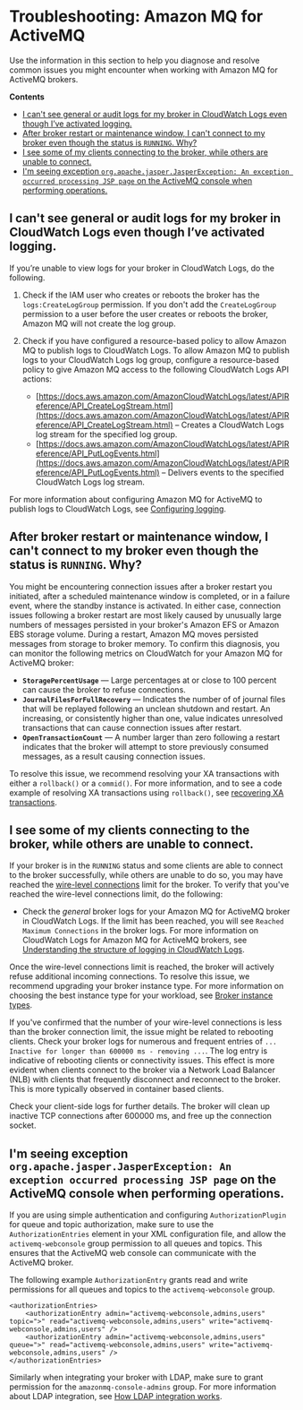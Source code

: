 # Troubleshooting: Amazon MQ for ActiveMQ<a name="troubleshooting-activemq"></a>

Use the information in this section to help you diagnose and resolve common issues you might encounter when working with Amazon MQ for ActiveMQ brokers\.

**Contents**
+ [I can't see general or audit logs for my broker in CloudWatch Logs even though I’ve activated logging\.](#issues-cw-logging-activemq)
+ [After broker restart or maintenance window, I can't connect to my broker even though the status is `RUNNING`\. Why?](#issues-connection-after-restart)
+ [I see some of my clients connecting to the broker, while others are unable to connect\.](#issues-connection-limit)
+ [I'm seeing exception `org.apache.jasper.JasperException: An exception occurred processing JSP page` on the ActiveMQ console when performing operations\.](#issues-jsp-exception)

## I can't see general or audit logs for my broker in CloudWatch Logs even though I’ve activated logging\.<a name="issues-cw-logging-activemq"></a>

 If you’re unable to view logs for your broker in CloudWatch Logs, do the following\. 

1. Check if the IAM user who creates or reboots the broker has the `logs:CreateLogGroup` permission\. If you don't add the `CreateLogGroup` permission to a user before the user creates or reboots the broker, Amazon MQ will not create the log group\.

1. Check if you have configured a resource\-based policy to allow Amazon MQ to publish logs to CloudWatch Logs\. To allow Amazon MQ to publish logs to your CloudWatch Logs log group, configure a resource\-based policy to give Amazon MQ access to the following CloudWatch Logs API actions:
   +  [https://docs.aws.amazon.com/AmazonCloudWatchLogs/latest/APIReference/API_CreateLogStream.html](https://docs.aws.amazon.com/AmazonCloudWatchLogs/latest/APIReference/API_CreateLogStream.html) – Creates a CloudWatch Logs log stream for the specified log group\. 
   +  [https://docs.aws.amazon.com/AmazonCloudWatchLogs/latest/APIReference/API_PutLogEvents.html](https://docs.aws.amazon.com/AmazonCloudWatchLogs/latest/APIReference/API_PutLogEvents.html) – Delivers events to the specified CloudWatch Logs log stream\. 

 For more information about configuring Amazon MQ for ActiveMQ to publish logs to CloudWatch Logs, see [Configuring logging](https://docs.aws.amazon.com/amazon-mq/latest/developer-guide/configure-logging-monitoring-activemq.html)\. 

## After broker restart or maintenance window, I can't connect to my broker even though the status is `RUNNING`\. Why?<a name="issues-connection-after-restart"></a>

 You might be encountering connection issues after a broker restart you initiated, after a scheduled maintenance window is completed, or in a failure event, where the standby instance is activated\. In either case, connection issues following a broker restart are most likely caused by unusually large numbers of messages persisted in your broker's Amazon EFS or Amazon EBS storage volume\. During a restart, Amazon MQ moves persisted messages from storage to broker memory\. To confirm this diagnosis, you can monitor the following metrics on CloudWatch for your Amazon MQ for ActiveMQ broker: 
+  **`StoragePercentUsage`** — Large percentages at or close to 100 percent can cause the broker to refuse connections\. 
+  **`JournalFilesForFullRecovery`** — Indicates the number of of journal files that will be replayed following an unclean shutdown and restart\. An increasing, or consistently higher than one, value indicates unresolved transactions that can cause connection issues after restart\. 
+  **`OpenTransactionCount`** — A number larger than zero following a restart indicates that the broker will attempt to store previously consumed messages, as a result causing connection issues\. 

 To resolve this issue, we recommend resolving your XA transactions with either a `rollback()` or a `commid()`\. For more information, and to see a code example of resolving XA transactions using `rollback()`, see [recovering XA transactions](recover-xa-transactions.md)\. 

## I see some of my clients connecting to the broker, while others are unable to connect\.<a name="issues-connection-limit"></a>

 If your broker is in the `RUNNING` status and some clients are able to connect to the broker successfully, while others are unable to do so, you may have reached the [wire\-level connections](amazon-mq-limits.md#broker-limits) limit for the broker\. To verify that you've reached the wire\-level connections limit, do the following: 
+  Check the *general* broker logs for your Amazon MQ for ActiveMQ broker in CloudWatch Logs\. If the limit has been reached, you will see `Reached Maximum Connections` in the broker logs\. For more information on CloudWatch Logs for Amazon MQ for ActiveMQ brokers, see [Understanding the structure of logging in CloudWatch Logs](configure-logging-monitoring-activemq.md#security-logging-monitoring-configure-cloudwatch-structure)\. 

Once the wire\-level connections limit is reached, the broker will actively refuse additional incoming connections\. To resolve this issue, we recommend upgrading your broker instance type\. For more information on choosing the best instance type for your workload, see [Broker instance types](broker-instance-types.md)\.

 If you've confirmed that the number of your wire\-level connections is less than the broker connection limit, the issue might be related to rebooting clients\. Check your broker logs for numerous and frequent entries of `... Inactive for longer than 600000 ms - removing ...`\. The log entry is indicative of rebooting clients or connectivity issues\. This effect is more evident when clients connect to the broker via a Network Load Balancer \(NLB\) with clients that frequently disconnect and reconnect to the broker\. This is more typically observed in container based clients\. 

 Check your client\-side logs for further details\. The broker will clean up inactive TCP connections after 600000 ms, and free up the connection socket\. 

## I'm seeing exception `org.apache.jasper.JasperException: An exception occurred processing JSP page` on the ActiveMQ console when performing operations\.<a name="issues-jsp-exception"></a>

 If you are using simple authentication and configuring `AuthorizationPlugin` for queue and topic authorization, make sure to use the `AuthorizationEntries` element in your XML configuration file, and allow the `activemq-webconsole` group permission to all queues and topics\. This ensures that the ActiveMQ web console can communicate with the ActiveMQ broker\. 

 The following example `AuthorizationEntry` grants read and write permissions for all queues and topics to the `activemq-webconsole` group\. 

```
<authorizationEntries>
    <authorizationEntry admin="activemq-webconsole,admins,users" topic=">" read="activemq-webconsole,admins,users" write="activemq-webconsole,admins,users" />
    <authorizationEntry admin="activemq-webconsole,admins,users" queue=">" read="activemq-webconsole,admins,users" write="activemq-webconsole,admins,users" />
</authorizationEntries>
```

 Similarly when integrating your broker with LDAP, make sure to grant permission for the `amazonmq-console-admins` group\. For more information about LDAP integration, see [How LDAP integration works](security-authentication-authorization.md#ldap-support-details)\. 